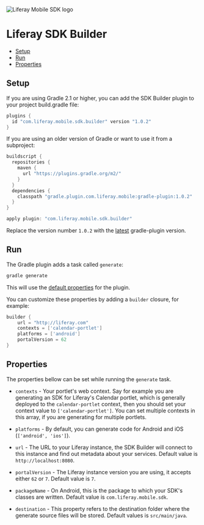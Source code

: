 ![Liferay Mobile SDK logo](https://raw.githubusercontent.com/liferay/liferay-mobile-sdk/master/logo.png)

# Liferay SDK Builder

* [Setup](#setup)
* [Run](#run)
* [Properties](#properties)

## Setup

If you are using Gradle 2.1 or higher, you can add the SDK Builder plugin to
your project build.gradle file:

```groovy
plugins {
  id "com.liferay.mobile.sdk.builder" version "1.0.2"
}
```

If you are using an older version of Gradle or want to use it from a subproject:

```groovy
buildscript {
  repositories {
    maven {
      url "https://plugins.gradle.org/m2/"
    }
  }
  dependencies {
    classpath "gradle.plugin.com.liferay.mobile:gradle-plugin:1.0.2"
  }
}

apply plugin: "com.liferay.mobile.sdk.builder"
```

Replace the version number `1.0.2` with the
[latest](https://github.com/liferay-mobile/liferay-sdk-builder/releases)
gradle-plugin version.

## Run

The Gradle plugin adds a task called `generate`:

```sh
gradle generate
```

This will use the [default properties](https://github.com/liferay-mobile/liferay-sdk-builder/blob/master/gradle-plugin/src/main/java/com/liferay/mobile/sdk/BuilderPlugin.java#L33-L38) for the
plugin.

You can customize these properties by adding a `builder` closure, for example:

```groovy
builder {
	url = "http://liferay.com"
	contexts = ['calendar-portlet']
	platforms = ['android']
	portalVersion = 62
}
```

## Properties

The properties bellow can be set while running the `generate` task.

* `contexts` - Your portlet's web context. Say for example you are
generating an SDK for Liferay's Calendar portlet, which is generally deployed
to the `calendar-portlet` context, then you should set your context value to
`['calendar-portlet']`. You can set multiple contexts in this array, if you are
generating for multiple portlets.

* `platforms` - By default, you can generate code for Android and iOS 
(`['android', 'ios']`).

* `url` - The URL to your Liferay instance, the SDK Builder will connect to this
instance and find out metadata about your services. Default value is
`http://localhost:8080`.

* `portalVersion` - The Liferay instance version you are using, it accepts
either `62` or `7`. Default value is `7`.

* `packageName` - On Android, this is the package to which your SDK's
classes are written. Default value is `com.liferay.mobile.sdk`.

* `destination` - This property refers to the destination folder where the
generate source files will be stored. Default values is `src/main/java`.